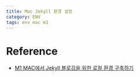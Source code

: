 ```yaml
---
title: Mac Jekyll 환경 설정
category: ENV
tags: env mac m1
---
```


<!--more-->

# Reference

- [M1 MAC에서 Jekyll 블로깅을 위한 로컬 환경 구축하기](https://unluckyjung.github.io/develop-setting/2021/01/20/Mac-Jekyll-Setting/)

